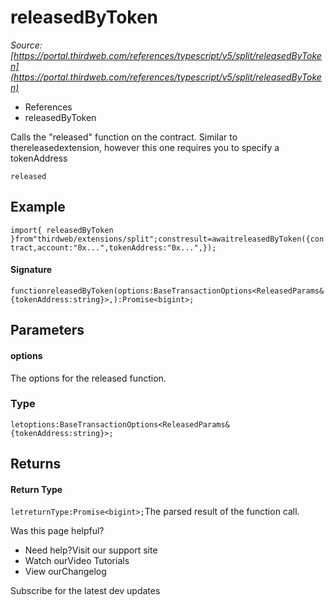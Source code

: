 # releasedByToken

*Source: [https://portal.thirdweb.com/references/typescript/v5/split/releasedByToken](https://portal.thirdweb.com/references/typescript/v5/split/releasedByToken)*

* References
* releasedByToken

Calls the "released" function on the contract.
Similar to thereleasedextension, however this one requires you to specify a tokenAddress

`released`
## Example

`import{ releasedByToken }from"thirdweb/extensions/split";constresult=awaitreleasedByToken({contract,account:"0x...",tokenAddress:"0x...",});`
#### Signature

`functionreleasedByToken(options:BaseTransactionOptions<ReleasedParams&{tokenAddress:string}>,):Promise<bigint>;`
## Parameters

#### options

The options for the released function.

### Type

`letoptions:BaseTransactionOptions<ReleasedParams&{tokenAddress:string}>;`
## Returns

#### Return Type

`letreturnType:Promise<bigint>;`The parsed result of the function call.

Was this page helpful?

* Need help?Visit our support site
* Watch ourVideo Tutorials
* View ourChangelog

Subscribe for the latest dev updates

